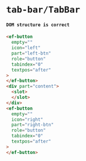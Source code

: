 # `tab-bar/TabBar`

#### `DOM structure is correct`

```html
<ef-button
  empty=""
  icon="left"
  part="left-btn"
  role="button"
  tabindex="0"
  textpos="after"
>
</ef-button>
<div part="content">
  <slot>
  </slot>
</div>
<ef-button
  empty=""
  icon="right"
  part="right-btn"
  role="button"
  tabindex="0"
  textpos="after"
>
</ef-button>

```

